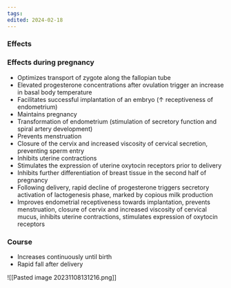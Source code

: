 ```yaml
---
tags: 
edited: 2024-02-18
---
```

### Effects

### Effects during pregnancy
- Optimizes transport of zygote along the fallopian tube
- Elevated progesterone concentrations after ovulation trigger an increase in basal body temperature 
- Facilitates successful implantation of an embryo (↑ receptiveness of endometrium)
- Maintains pregnancy
- Transformation of endometrium (stimulation of secretory function and spiral artery development)
- Prevents menstruation
- Closure of the cervix and increased viscosity of cervical secretion, preventing sperm entry
- Inhibits uterine contractions
- Stimulates the expression of uterine oxytocin receptors prior to delivery
- Inhibits further differentiation of breast tissue in the second half of pregnancy
- Following delivery, rapid decline of progesterone triggers secretory activation of lactogenesis phase, marked by copious milk production
- Improves endometrial receptiveness towards implantation, prevents menstruation, closure of cervix and increased viscosity of cervical mucus, inhibits uterine contractions, stimulates expression of oxytocin receptors
### Course
- Increases continuously until birth
- Rapid fall after delivery

![[Pasted image 20231108131216.png]]